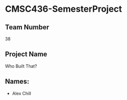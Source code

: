 # CMSC436-SemesterProject

## Team Number
38
## Project Name
Who Built That?
## Names:
- Alex Chill
